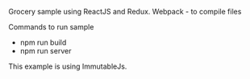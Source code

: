 Grocery sample using ReactJS and Redux.
Webpack - to compile files 

Commands to run sample 

  - npm run build
  - npm run server

This example is using ImmutableJs.